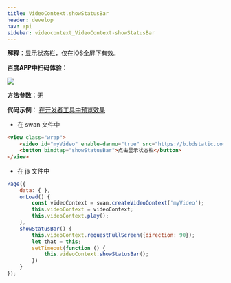 ```yaml
---
title: VideoContext.showStatusBar
header: develop
nav: api
sidebar: videocontext_VideoContext-showStatusBar
---
```



**解释**：显示状态栏，仅在iOS全屏下有效。

**百度APP中扫码体验：**

<img src="https://b.bdstatic.com/miniapp/assets/images/doc_demo/fragment_VideoContextShowStatusBar.png"  class="demo-qrcode-image" />


**方法参数**：无

**代码示例**：
<a href="swanide://fragment/a7de73cff4e411bea7533ac41643c47e1574006702541" title="在开发者工具中预览效果" target="_self">在开发者工具中预览效果</a>

* 在 swan 文件中

```html
<view class="wrap">
    <video id="myVideo" enable-danmu="true" src="https://b.bdstatic.com/swan-temp/940fe716b0eaad38f47b209d61657490.mp4"></video>
    <button bindtap="showStatusBar">点击显示状态栏</button>
</view>
```

* 在 js 文件中

```js
Page({
    data: { },
    onLoad() {
        const videoContext = swan.createVideoContext('myVideo');
        this.videoContext = videoContext;
        this.videoContext.play();
    },
    showStatusBar() {
        this.videoContext.requestFullScreen({direction: 90});
        let that = this;
        setTimeout(function () {
            this.videoContext.showStatusBar();
        })
    }
});
```

 
